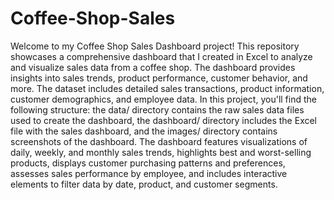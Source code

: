 # Coffee-Shop-Sales
Welcome to my Coffee Shop Sales Dashboard project! This repository showcases a comprehensive dashboard that I created in Excel to analyze and visualize sales data from a coffee shop. The dashboard provides insights into sales trends, product performance, customer behavior, and more. The dataset includes detailed sales transactions, product information, customer demographics, and employee data.
In this project, you'll find the following structure: the data/ directory contains the raw sales data files used to create the dashboard, the dashboard/ directory includes the Excel file with the sales dashboard, and the images/ directory contains screenshots of the dashboard. The dashboard features visualizations of daily, weekly, and monthly sales trends, highlights best and worst-selling products, displays customer purchasing patterns and preferences, assesses sales performance by employee, and includes interactive elements to filter data by date, product, and customer segments.
